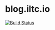 # blog.iltc.io

[![Build Status](https://travis-ci.org/iLtc/blog.iltc.io.svg?branch=master)](https://travis-ci.org/iLtc/blog.iltc.io)

